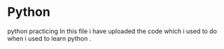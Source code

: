 # Python
python practicing 
In this file i have uploaded the code which i used to do when i used to learn python .
